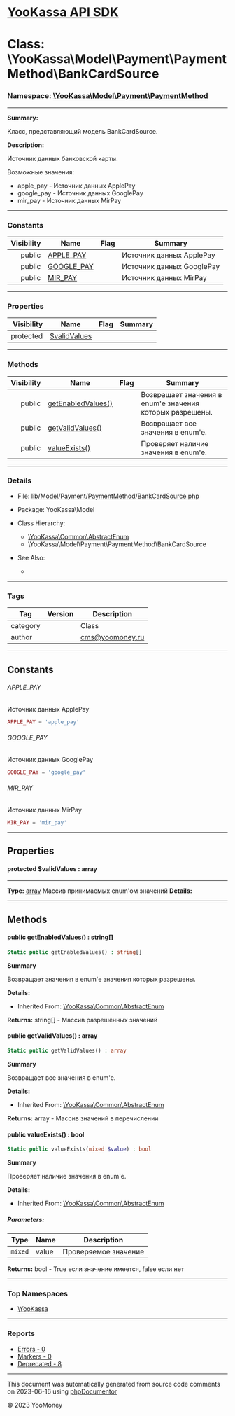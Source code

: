 # [YooKassa API SDK](../home.md)

# Class: \YooKassa\Model\Payment\PaymentMethod\BankCardSource
### Namespace: [\YooKassa\Model\Payment\PaymentMethod](../namespaces/yookassa-model-payment-paymentmethod.md)
---
**Summary:**

Класс, представляющий модель BankCardSource.

**Description:**

Источник данных банковской карты.

Возможные значения:
- apple_pay - Источник данных ApplePay
- google_pay - Источник данных GooglePay
- mir_pay - Источник данных MirPay

---
### Constants
| Visibility | Name | Flag | Summary |
| ----------:| ---- | ---- | ------- |
| public | [APPLE_PAY](../classes/YooKassa-Model-Payment-PaymentMethod-BankCardSource.md#constant_APPLE_PAY) |  | Источник данных ApplePay |
| public | [GOOGLE_PAY](../classes/YooKassa-Model-Payment-PaymentMethod-BankCardSource.md#constant_GOOGLE_PAY) |  | Источник данных GooglePay |
| public | [MIR_PAY](../classes/YooKassa-Model-Payment-PaymentMethod-BankCardSource.md#constant_MIR_PAY) |  | Источник данных MirPay |

---
### Properties
| Visibility | Name | Flag | Summary |
| ----------:| ---- | ---- | ------- |
| protected | [$validValues](../classes/YooKassa-Model-Payment-PaymentMethod-BankCardSource.md#property_validValues) |  |  |

---
### Methods
| Visibility | Name | Flag | Summary |
| ----------:| ---- | ---- | ------- |
| public | [getEnabledValues()](../classes/YooKassa-Common-AbstractEnum.md#method_getEnabledValues) |  | Возвращает значения в enum'е значения которых разрешены. |
| public | [getValidValues()](../classes/YooKassa-Common-AbstractEnum.md#method_getValidValues) |  | Возвращает все значения в enum'e. |
| public | [valueExists()](../classes/YooKassa-Common-AbstractEnum.md#method_valueExists) |  | Проверяет наличие значения в enum'e. |

---
### Details
* File: [lib/Model/Payment/PaymentMethod/BankCardSource.php](../../lib/Model/Payment/PaymentMethod/BankCardSource.php)
* Package: YooKassa\Model
* Class Hierarchy: 
  * [\YooKassa\Common\AbstractEnum](../classes/YooKassa-Common-AbstractEnum.md)
  * \YooKassa\Model\Payment\PaymentMethod\BankCardSource

* See Also:
  * [](https://yookassa.ru/developers/api)

---
### Tags
| Tag | Version | Description |
| --- | ------- | ----------- |
| category |  | Class |
| author |  | cms@yoomoney.ru |

---
## Constants
<a name="constant_APPLE_PAY" class="anchor"></a>
###### APPLE_PAY
Источник данных ApplePay

```php
APPLE_PAY = 'apple_pay'
```


<a name="constant_GOOGLE_PAY" class="anchor"></a>
###### GOOGLE_PAY
Источник данных GooglePay

```php
GOOGLE_PAY = 'google_pay'
```


<a name="constant_MIR_PAY" class="anchor"></a>
###### MIR_PAY
Источник данных MirPay

```php
MIR_PAY = 'mir_pay'
```



---
## Properties
<a name="property_validValues"></a>
#### protected $validValues : array
---
**Type:** <a href="../array"><abbr title="array">array</abbr></a>
Массив принимаемых enum&#039;ом значений
**Details:**



---
## Methods
<a name="method_getEnabledValues" class="anchor"></a>
#### public getEnabledValues() : string[]

```php
Static public getEnabledValues() : string[]
```

**Summary**

Возвращает значения в enum'е значения которых разрешены.

**Details:**
* Inherited From: [\YooKassa\Common\AbstractEnum](../classes/YooKassa-Common-AbstractEnum.md)

**Returns:** string[] - Массив разрешённых значений


<a name="method_getValidValues" class="anchor"></a>
#### public getValidValues() : array

```php
Static public getValidValues() : array
```

**Summary**

Возвращает все значения в enum'e.

**Details:**
* Inherited From: [\YooKassa\Common\AbstractEnum](../classes/YooKassa-Common-AbstractEnum.md)

**Returns:** array - Массив значений в перечислении


<a name="method_valueExists" class="anchor"></a>
#### public valueExists() : bool

```php
Static public valueExists(mixed $value) : bool
```

**Summary**

Проверяет наличие значения в enum'e.

**Details:**
* Inherited From: [\YooKassa\Common\AbstractEnum](../classes/YooKassa-Common-AbstractEnum.md)

##### Parameters:
| Type | Name | Description |
| ---- | ---- | ----------- |
| <code lang="php">mixed</code> | value  | Проверяемое значение |

**Returns:** bool - True если значение имеется, false если нет



---

### Top Namespaces

* [\YooKassa](../namespaces/yookassa.md)

---

### Reports
* [Errors - 0](../reports/errors.md)
* [Markers - 0](../reports/markers.md)
* [Deprecated - 8](../reports/deprecated.md)

---

This document was automatically generated from source code comments on 2023-06-16 using [phpDocumentor](http://www.phpdoc.org/)

&copy; 2023 YooMoney